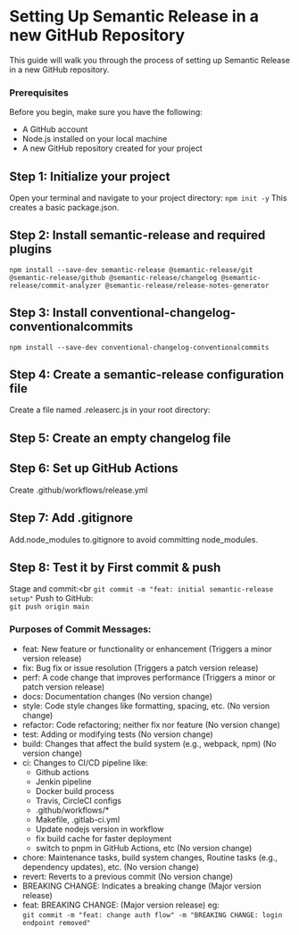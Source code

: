 # Setting Up Semantic Release in a new GitHub Repository

This guide will walk you through the process of setting up Semantic Release in a new GitHub repository.

### Prerequisites
Before you begin, make sure you have the following:

-   A GitHub account
-   Node.js installed on your local machine
-   A new GitHub repository created for your project

## Step 1: Initialize your project
Open your terminal and navigate to your project directory:
`npm init -y`
This creates a basic package.json.

## Step 2: Install semantic-release and required plugins
`npm install --save-dev semantic-release @semantic-release/git @semantic-release/github @semantic-release/changelog @semantic-release/commit-analyzer @semantic-release/release-notes-generator`

## Step 3: Install conventional-changelog-conventionalcommits
`npm install --save-dev conventional-changelog-conventionalcommits`

## Step 4: Create a semantic-release configuration file
Create a file named .releaserc.js in your root directory:

## Step 5: Create an empty changelog file

## Step 6: Set up GitHub Actions
Create .github/workflows/release.yml

## Step 7: Add .gitignore
Add.node_modules to.gitignore to avoid committing node_modules.

## Step 8: Test it by First commit & push
Stage and commit:<br
`git commit -m "feat: initial semantic-release setup"`
Push to GitHub:<br>
`git push origin main`

### Purposes of Commit Messages:
-   feat: New feature or functionality or enhancement (Triggers a minor version release)
-   fix: Bug fix or issue resolution (Triggers a patch version release)
-   perf: A code change that improves performance (Triggers a minor or patch version release)
-   docs: Documentation changes (No version change)
-   style: Code style changes like formatting, spacing, etc. (No version change)
-   refactor: Code refactoring; neither fix nor feature (No version change)
-   test: Adding or modifying tests (No version change)
-   build: Changes that affect the build system (e.g., webpack, npm) (No version change)
-   ci: Changes to CI/CD pipeline like:
    - Github actions
    - Jenkin pipeline
    - Docker build process
    - Travis, CircleCI configs
    - .github/workflows/*
    - Makefile, .gitlab-ci.yml
    - Update nodejs version in workflow
    - fix build cache for faster deployment
    - switch to pnpm in GitHub Actions, etc (No version change)
-   chore: Maintenance tasks, build system changes, Routine tasks (e.g., dependency updates), etc. (No version change)
-   revert: Reverts to a previous commit (No version change)
-   BREAKING CHANGE: Indicates a breaking change (Major version release)
-   feat: BREAKING CHANGE: (Major version release) eg:<br>
`git commit -m "feat: change auth flow" -m "BREAKING CHANGE: login endpoint removed"`

